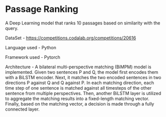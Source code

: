 # Passage Ranking
A Deep Learning model that ranks 10 passages based on similarity with the query.

DataSet - https://competitions.codalab.org/competitions/20616

Language used - Python

Framework used - Pytorch

Architecture - A bilateral multi-perspective matching (BiMPM) model is implemented. Given two sentences P and Q, the model first encodes them with a BiLSTM encoder. Next, it matches the two encoded sentences in two directions P against Q and Q against P. In each matching direction, each time step of one sentence is matched against all timesteps of the other sentence from multiple perspectives. Then, another BiLSTM layer is utilized to aggregate the matching results into a fixed-length matching vector. Finally, based on the matching vector, a decision is made through a fully connected layer.




